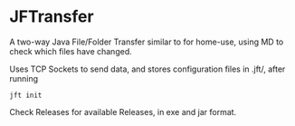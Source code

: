 # JFTransfer
A two-way Java File/Folder Transfer similar to  for home-use, using MD to check which files have changed.

Uses TCP Sockets to send data, and stores configuration files in .jft/, after running 
```
jft init
```

Check Releases for available Releases, in exe and jar format.
